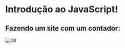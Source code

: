 # Introdução ao JavaScript!

## Fazendo um site com um contador:

![Gif](https://media.giphy.com/media/XWuP5olE419lVXEgr0/giphy.gif)